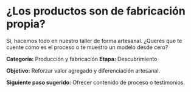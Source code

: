 # ¿Los productos son de fabricación propia?

Sí, hacemos todo en nuestro taller de forma artesanal. ¿Querés que te cuente cómo es el proceso o te muestro un modelo desde cero?

**Categoría:** Producción y fabricación
**Etapa:** Descubrimiento

**Objetivo:** Reforzar valor agregado y diferenciación artesanal.

**Siguiente paso sugerido:** Ofrecer contenido de proceso o testimonios.
